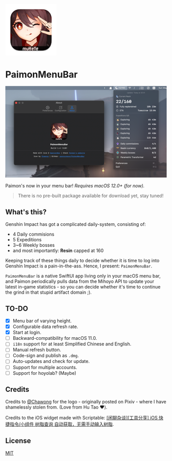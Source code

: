 <img src="Assets/logo.png" alt="logo" width="160" height="160" />

# PaimonMenuBar

![Screenshot](Assets/screenshot.png)

Paimon's now in your menu bar! *Requires macOS 12.0+ (for now).*

> There is no pre-built package available for download yet, stay tuned!

## What's this?

Genshin Impact has got a complicated daily-system, consisting of:

* 4 Daily commisions
* 5 Expeditions
* 3~6 Weekly bosses
* and most importantly: **Resin** capped at 160

Keeping track of these things daily to decide whether it is time to log into Genshin Impact is a pain-in-the-ass. Hence, I present: `PaimonMenuBar`.

`PaimonMenuBar` is a native SwiftUI app living only in your macOS menu bar, and Paimon periodically pulls data from the Mihoyo API to update your latest in-game statistics - so you can decide whether it's time to continue the grind in that stupid artifact domain ;).

## TO-DO

* [x] Menu bar of varying height.
* [x] Configurable data refresh rate.
* [x] Start at login.
* [ ] Backward-compatibility for macOS 11.0.
* [ ] `i18n` support for at least Simplified Chinese and English.
* [ ] Manual refresh button.
* [ ] Code-sign and publish as `.dmg`.
* [ ] Auto-updates and check for update.
* [ ] Support for multiple accounts.
* [ ] Support for hoyolab? (Maybe)

## Credits

Credits to [@Chawong](https://www.pixiv.net/en/artworks/92415888) for the logo - originally posted on Pixiv - where I have shamelessly stolen from. (Love from Hu Tao :heart:).

Credits to the iOS widget made with Scriptable: [[闲聊杂谈][工具分享] iOS 快捷指令/小组件 树脂查询 自动获取，无需手动输入树脂](https://bbs.nga.cn/read.php?tid=29801567).

## License

[MIT](LICENSE)
